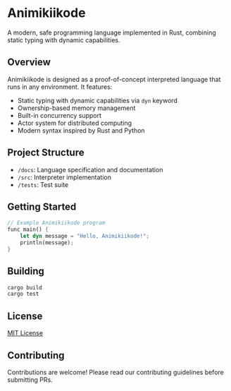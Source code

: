 # Animikiikode

A modern, safe programming language implemented in Rust, combining static typing with dynamic capabilities.

## Overview

Animikiikode is designed as a proof-of-concept interpreted language that runs in any environment. It features:

- Static typing with dynamic capabilities via `dyn` keyword
- Ownership-based memory management
- Built-in concurrency support
- Actor system for distributed computing
- Modern syntax inspired by Rust and Python

## Project Structure

- `/docs`: Language specification and documentation
- `/src`: Interpreter implementation
- `/tests`: Test suite

## Getting Started

```rust
// Example Animikiikode program
func main() {
    let dyn message = "Hello, Animikiikode!";
    println(message);
}
```

## Building

```bash
cargo build
cargo test
```

## License

[MIT License](LICENSE)

## Contributing

Contributions are welcome! Please read our contributing guidelines before submitting PRs.
